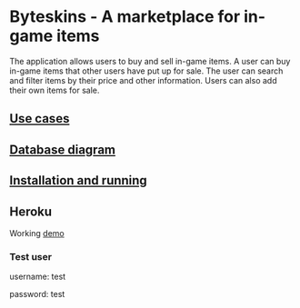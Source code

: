 # Byteskins - A marketplace for in-game items

The application allows users to buy and sell in-game items. A user can buy in-game items that other users have put up for sale. The user can search and filter items by their price and other information. Users can also add their own items for sale.

## [Use cases](/documentation/documentation.md)

## [Database diagram](/documentation/documentation.md)

## [Installation and running](/documentation/installation.md)

## Heroku
Working [demo](https://tsoha-marketplace.herokuapp.com/)

### Test user
username: test

password: test